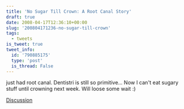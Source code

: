 ```yaml
---
title: 'No Sugar Till Crown: A Root Canal Story'
draft: true
date: 2008-04-17T12:36:10+00:00
slug: '200804171236-no-sugar-till-crown'
tags:
  - tweets
is_tweet: true
tweet_info:
  id: '790885175'
  type: 'post'
  is_thread: False
---
```




just had root canal. Dentistri is still so primitive... Now I can't eat sugary stuff until crowning next week. Will loose some wait :)

[Discussion](https://x.com/sytelus/status/790885175)
